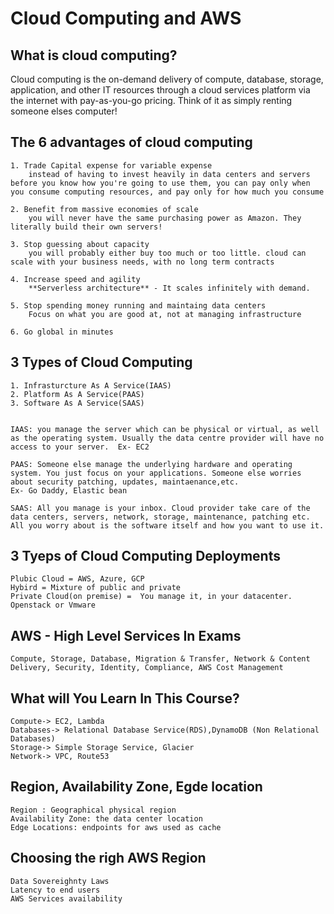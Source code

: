 # Cloud Computing and AWS
## What is cloud computing?
Cloud computing is the on-demand delivery of compute, database, storage, application, and other IT resources through a cloud services platform via the internet with pay-as-you-go pricing.
Think of it as simply renting someone elses computer!

## The 6 advantages of cloud computing
    1. Trade Capital expense for variable expense
        instead of having to invest heavily in data centers and servers before you know how you're going to use them, you can pay only when you consume computing resources, and pay only for how much you consume

    2. Benefit from massive economies of scale
        you will never have the same purchasing power as Amazon. They literally build their own servers!
    
    3. Stop guessing about capacity
        you will probably either buy too much or too little. cloud can scale with your business needs, with no long term contracts
    
    4. Increase speed and agility
        **Serverless architecture** - It scales infinitely with demand.

    5. Stop spending money running and maintaing data centers
        Focus on what you are good at, not at managing infrastructure

    6. Go global in minutes


## 3 Types of Cloud Computing
    1. Infrasturcture As A Service(IAAS)
    2. Platform As A Service(PAAS)
    3. Software As A Service(SAAS)


    IAAS: you manage the server which can be physical or virtual, as well as the operating system. Usually the data centre provider will have no access to your server.  Ex- EC2

    PAAS: Someone else manage the underlying hardware and operating system. You just focus on your applications. Someone else worries about security patching, updates, maintaenance,etc.
    Ex- Go Daddy, Elastic bean

    SAAS: All you manage is your inbox. Cloud provider take care of the data centers, servers, network, storage, maintenance, patching etc. All you worry about is the software itself and how you want to use it.

## 3 Tyeps of Cloud Computing Deployments
    Plubic Cloud = AWS, Azure, GCP
    Hybird = Mixture of public and private
    Private Cloud(on premise) =  You manage it, in your datacenter. Openstack or Vmware


## AWS - High Level Services In Exams
    Compute, Storage, Database, Migration & Transfer, Network & Content Delivery, Security, Identity, Compliance, AWS Cost Management

## What will You Learn In This Course?
    Compute-> EC2, Lambda
    Databases-> Relational Database Service(RDS),DynamoDB (Non Relational Databases)
    Storage-> Simple Storage Service, Glacier
    Network-> VPC, Route53


## Region, Availability Zone, Egde location
    Region : Geographical physical region
    Availability Zone: the data center location
    Edge Locations: endpoints for aws used as cache

## Choosing the righ AWS Region
    Data Sovereighnty Laws
    Latency to end users
    AWS Services availability




    

     


     


